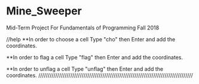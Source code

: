 # Mine_Sweeper
Mid-Term Project For Fundamentals of Programming Fall 2018

//help
**In order to choose a cell Type "cho" then Enter and add the coordinates.

**In order to flag a cell Type "flag" then Enter and add the coordinates.

**In order to unflag a cell Type "unflag" then Enter and add the coordinates.
//////////////////////////////////////////////////////////////////////////////////
